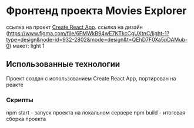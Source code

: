 # Фронтенд проекта Movies Explorer

ссылка на проект [Create React App](https://github.com/Zhilinivan/movies-explorer-frontend).
ссылка на дизайн (https://www.figma.com/file/6FMWkB94wE7KTkcCgUXtnC/light-1?type=design&node-id=932-2802&mode=design&t=QEhD7F0Xa5pDAMub-0) макет: light 1

## Использованные технологии

Проект создан с использованием Create React App, портирован на реакте

### Скрипты

npm start - запуск проекта на локальном сервере
npm build - итоговая сборка проекта
